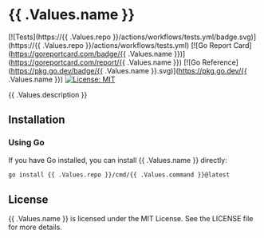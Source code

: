 # {{ .Values.name }}

[![Tests](https://{{ .Values.repo }}/actions/workflows/tests.yml/badge.svg)](https://{{ .Values.repo }}/actions/workflows/tests.yml)
[![Go Report Card](https://goreportcard.com/badge/{{ .Values.name }})](https://goreportcard.com/report/{{ .Values.name }})
[![Go Reference](https://pkg.go.dev/badge/{{ .Values.name }}.svg)](https://pkg.go.dev/{{ .Values.name }})
[![License: MIT](https://img.shields.io/badge/License-MIT-blue.svg)](https://opensource.org/licenses/MIT)

{{ .Values.description }}

## Installation

### Using Go

If you have Go installed, you can install {{ .Values.name }} directly:

```bash
go install {{ .Values.repo }}/cmd/{{ .Values.command }}@latest
```

## License

{{ .Values.name }} is licensed under the MIT License. See the LICENSE file for more details.
